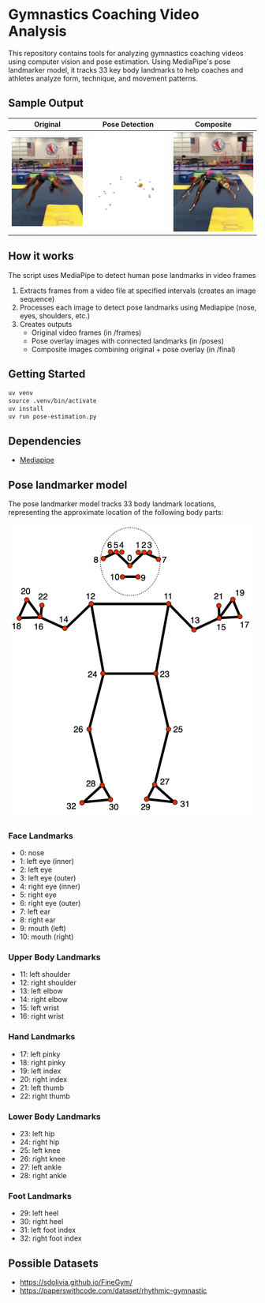 # Gymnastics Coaching Video Analysis

This repository contains tools for analyzing gymnastics coaching videos using computer vision and pose estimation. Using
MediaPipe's pose landmarker model, it tracks 33 key body landmarks to help coaches and athletes analyze form, technique,
and movement patterns.

## Sample Output

| Original                             | Pose Detection                                 | Composite                                                |
|--------------------------------------|------------------------------------------------|----------------------------------------------------------|
| ![frame_004.jpg](docs/frame_004.jpg) | ![frame_004_pose.png](docs/frame_004_pose.png) | ![frame_004_composite.jpg](docs/frame_004_composite.jpg) |

## How it works

The script uses MediaPipe to detect human pose landmarks in video frames

1. Extracts frames from a video file at specified intervals (creates an image sequence)
2. Processes each image to detect pose landmarks using Mediapipe (nose, eyes, shoulders, etc.)
3. Creates outputs
   - Original video frames (in /frames)
   - Pose overlay images with connected landmarks (in /poses)
   - Composite images combining original + pose overlay (in /final)


## Getting Started

```
uv venv
source .venv/bin/activate
uv install
uv run pose-estimation.py
```

## Dependencies

- [Mediapipe](https://ai.google.dev/edge/mediapipe/solutions/vision/pose_landmarker)

## Pose landmarker model

The pose landmarker model tracks 33 body landmark locations, representing the approximate location of the following body
parts:

![MediaPipe Post Landmarks](docs/pose-landmarks.png)

### Face Landmarks

- 0: nose
- 1: left eye (inner)
- 2: left eye
- 3: left eye (outer)
- 4: right eye (inner)
- 5: right eye
- 6: right eye (outer)
- 7: left ear
- 8: right ear
- 9: mouth (left)
- 10: mouth (right)

### Upper Body Landmarks

- 11: left shoulder
- 12: right shoulder
- 13: left elbow
- 14: right elbow
- 15: left wrist
- 16: right wrist

### Hand Landmarks

- 17: left pinky
- 18: right pinky
- 19: left index
- 20: right index
- 21: left thumb
- 22: right thumb

### Lower Body Landmarks

- 23: left hip
- 24: right hip
- 25: left knee
- 26: right knee
- 27: left ankle
- 28: right ankle

### Foot Landmarks

- 29: left heel
- 30: right heel
- 31: left foot index
- 32: right foot index

## Possible Datasets

- https://sdolivia.github.io/FineGym/
- https://paperswithcode.com/dataset/rhythmic-gymnastic
